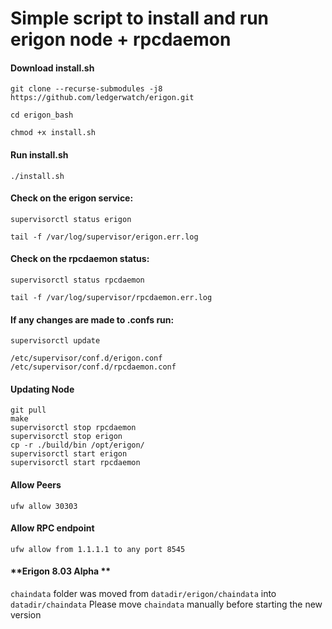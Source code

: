 Simple script to install and run erigon node + rpcdaemon
========================================================
#### **Download install.sh**
`git clone --recurse-submodules -j8 https://github.com/ledgerwatch/erigon.git`

`cd erigon_bash`

`chmod +x install.sh`

#### **Run install.sh**
`./install.sh`

#### **Check on the erigon service:**
`supervisorctl status erigon`

`tail -f /var/log/supervisor/erigon.err.log`

#### **Check on the rpcdaemon status:**
`supervisorctl status rpcdaemon `

`tail -f /var/log/supervisor/rpcdaemon.err.log`

#### **If any changes are made to .confs run:**

`supervisorctl update`

`/etc/supervisor/conf.d/erigon.conf`
`/etc/supervisor/conf.d/rpcdaemon.conf`





#### **Updating Node**

```>cd /opt/github/erigon/
git pull
make
supervisorctl stop rpcdaemon
supervisorctl stop erigon
cp -r ./build/bin /opt/erigon/
supervisorctl start erigon
supervisorctl start rpcdaemon
```


#### **Allow Peers**
```ufw allow 30303```

#### **Allow RPC endpoint**
```ufw allow from 1.1.1.1 to any port 8545```

#### **Erigon 8.03 Alpha **
```chaindata``` folder was moved from ```datadir/erigon/chaindata``` into ```datadir/chaindata``` Please move ```chaindata``` manually before starting the new version








